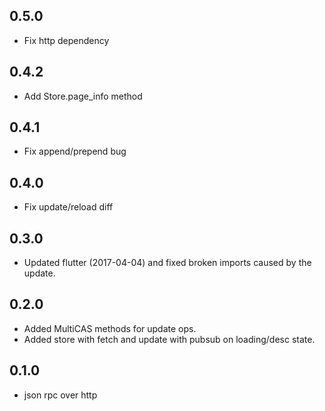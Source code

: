 ## 0.5.0

* Fix http dependency

## 0.4.2

* Add Store.page_info method

## 0.4.1

* Fix append/prepend bug

## 0.4.0

* Fix update/reload diff

## 0.3.0

* Updated flutter (2017-04-04) and fixed broken imports caused by the update.

## 0.2.0

* Added MultiCAS methods for update ops.
* Added store with fetch and update with pubsub on loading/desc state.

## 0.1.0

* json rpc over http

